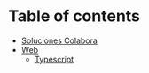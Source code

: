 # Table of contents

* [Soluciones Colabora](README.md)
* [Web](web/README.md)
  * [Typescript](web/typescript.md)

